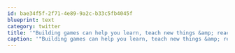 ```yaml
---
id: bae34f5f-2f71-4e89-9a2c-b33c5fb4045f
blueprint: text
category: twitter
title: '"Building games can help you learn, teach new things &amp; reach new people" Inspiring talk and cool examples by @rickyrobinett at #twiliocon'
caption: '"Building games can help you learn, teach new things &amp; reach new people" Inspiring talk and cool examples by <span class="username username_linked">@<a href="https://twitter.com/rickyrobinett" title="Ricky ✈️">rickyrobinett</a></span> at <span class="hashtag hashtag_local">#<a href="http://tweettemp.darylchymko.ca/?tag=twiliocon">twiliocon</a>'
---
```

